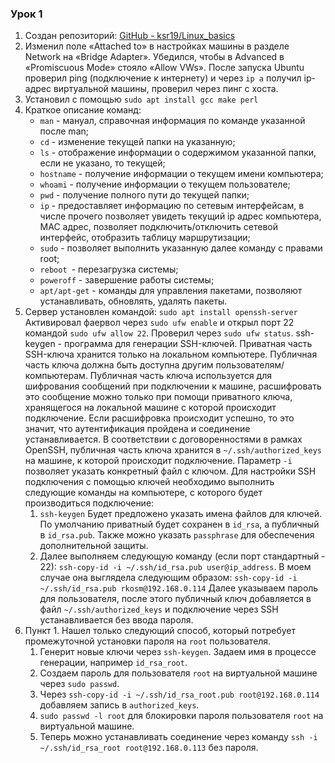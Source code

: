 ### Урок 1
1. Создан репозиторий: [GitHub - ksr19/Linux_basics](https://github.com/ksr19/Linux_basics)
2. Изменил поле «Attached to» в настройках машины в разделе Network на «Bridge Adapter». Убедился, чтобы в Advanced в «Promiscuous Mode» стояло «Allow VWs». После запуска Ubuntu проверил ping (подключение к интернету) и через `ip a` получил ip-адрес виртуальной машины, проверил через пинг с хоста.
3. Установил с помощью `sudo apt install gcc make perl`
4. Краткое описание команд:
	* `man` - мануал, справочная информация по команде указанной после man;
	* `cd` - изменение текущей папки на указанную;
	* `ls` - отображение информации о содержимом указанной папки, если не указано, то текущей;
	* `hostname` - получение информации о текущем имени компьютера;
	* `whoami` - получение информации о текущем пользователе;
	* `pwd` - получение полного пути до текущей папки;
	* `ip` - предоставляет информацию по сетевым интерфейсам, в числе прочего позволяет увидеть текущий ip адрес компьютера, MAC адрес, позволяет подключить/отключить сетевой интерфейс, отобразить таблицу маршрутизации;
	* `sudo` - позволяет выполнить указанную далее команду с правами root;
	* `reboot `- перезагрузка системы;
	* `poweroff` - завершение работы системы;
	* `apt/apt-get` - команды для управления пакетами, позволяют устанавливать, обновлять, удалять пакеты.
5. Сервер установлен командой: `sudo apt install openssh-server`
Активировал фаервол через `sudo ufw enable` и открыл порт 22 командой `sudo ufw allow 22`. Проверил через `sudo ufw status`.
ssh-keygen - программа для генерации SSH-ключей. Приватная часть SSH-ключа хранится только на локальном компьютере. Публичная часть ключа должна быть доступна другим пользователям/компьютерам. Публичная часть ключа используется для шифрования сообщений при подключении к машине, расшифровать это сообщение можно только при помощи приватного ключа, хранящегося на локальной машине c которой происходит подключение. Если расшифровка происходит успешно, то это значит, что аутентификация пройдена и соединение устанавливается. В соответствии с договоренностями в рамках OpenSSH, публичная часть ключа хранится в `~/.ssh/authorized_keys` на машине, к которой происходит подключение. Параметр `-i` позволяет указать конкретный файл с ключом. 
Для настройки SSH подключения с помощью ключей необходимо выполнить следующие команды на компьютере, с которого будет производиться подключение:
	1. `ssh-keygen`  Будет предложено указать имена файлов для ключей. По умолчанию приватный будет сохранен в `id_rsa`, а публичный в `id_rsa.pub`. Также можно указать `passphrase` для обеспечения дополнительной защиты.
	2. Далее выполняем следующую команду (если порт стандартный - 22):
	`ssh-copy-id -i ~/.ssh/id_rsa.pub user@ip_address`.
	В моем случае она выглядела следующим образом:
	`ssh-copy-id -i ~/.ssh/id_rsa.pub rkosm@192.168.0.114`
	Далее указываем пароль для пользователя, после этого публичный 	ключ добавляется в файл `~/.ssh/authorized_keys` и подключение через SSH устанавливается без ввода пароля.
6. Пункт 1. Нашел только следующий способ, который потребует промежуточной установки пароля на `root` пользователя.
	1. Генерит новые ключи через  `ssh-keygen`. Задаем имя в процессе генерации, например `id_rsa_root`.
	2. Создаем пароль для пользователя `root` на виртуальной машине через `sudo passwd`.
	3. Через `ssh-copy-id -i ~/.ssh/id_rsa_root.pub root@192.168.0.114`  добавляем запись в `authorized_keys`.
	4. `sudo passwd -l root` для блокировки пароля пользователя `root` на виртуальной машине.
	5. Теперь можно устанавливать соединение через команду `ssh -i ~/.ssh/id_rsa_root root@192.168.0.113` без пароля.